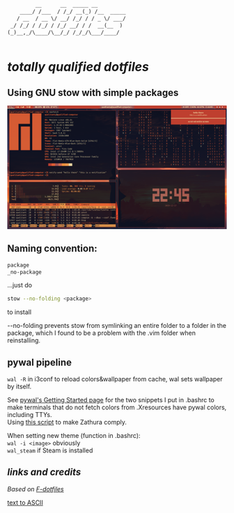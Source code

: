 ```
         __      __  _____ __         
    ____/ /___  / /_/ __(_) /__  _____
   / __  / __ \/ __/ /_/ / / _ \/ ___/
 _/ /_/ / /_/ / /_/ __/ / /  __(__  ) 
(_)__,_/\____/\__/_/ /_/_/\___/____/  
                                      
```

# *totally qualified dotfiles*
## Using GNU stow with simple packages

![showcase](_showcase/sunset.png)

## Naming convention:

```
package
_no-package
```
...just do
```bash
stow --no-folding <package>
```
to install

--no-folding prevents stow from symlinking an entire folder to a folder in the package, which I found to be a problem with the .vim folder when reinstalling.

## pywal pipeline

`wal -R` in i3conf to reload colors&wallpaper from cache, wal sets wallpaper by itself.

See [pywal's Getting Started page](https://github.com/dylanaraps/pywal/wiki/Getting-Started#applying-the-theme-to-new-terminals) for the two snippets I put in .bashrc to make terminals that do not fetch colors from .Xresources have pywal colors, including TTYs.  
Using [this script](https://github.com/GideonWolfe/Zathura-Pywal) to make Zathura comply.

When setting new theme (function in .bashrc):  
`wal -i <image>` obviously  
`wal_steam` if Steam is installed  

## *links and credits*

*Based on [F-dotfiles](https://github.com/Kraymer/F-dotfiles)*


[text to ASCII](http://www.patorjk.com/software/taag/#p=display&f=Slant&t=.dotfiles)  
